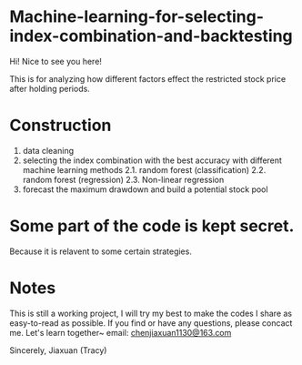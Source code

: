 # Machine-learning-for-selecting-index-combination-and-backtesting

Hi! Nice to see you here!

This is for analyzing how different factors effect the restricted stock price after holding periods.

# Construction

1. data cleaning
2. selecting the index combination with the best accuracy with different machine learning methods
2.1. random forest (classification)
2.2. random forest (regression)
2.3. Non-linear regression
3. forecast the maximum drawdown and build a potential stock pool

# Some part of the code is kept secret.

Because it is relavent to some certain strategies.

# Notes

This is still a working project, I will try my best to make the codes I share as easy-to-read as possible. 
If you find or have any questions, please concact me. Let's learn together~ email: chenjiaxuan1130@163.com

Sincerely, Jiaxuan (Tracy)

